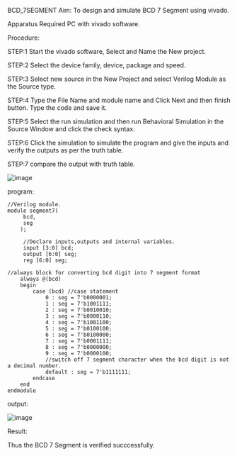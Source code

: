 BCD_7SEGMENT
Aim:
To design and simulate BCD 7 Segment using vivado.

Apparatus Required
PC with vivado software.

Procedure:

STEP:1 Start the vivado software, Select and Name the New project.

STEP:2 Select the device family, device, package and speed.

STEP:3 Select new source in the New Project and select Verilog Module as the Source type.

STEP:4 Type the File Name and module name and Click Next and then finish button. Type the code and save it.

STEP:5 Select the run simulation and then run Behavioral Simulation in the Source Window and click the check syntax.

STEP:6 Click the simulation to simulate the program and give the inputs and verify the outputs as per the truth table.

STEP:7 compare the output with truth table.

![image](https://github.com/RESMIRNAIR/BCD_7SEGMENT/assets/161432255/d734375b-56b7-44f1-8970-e5c4f9ab2d5b)

program:
```
//Verilog module.
module segment7(
     bcd,
     seg
    );
     
     //Declare inputs,outputs and internal variables.
     input [3:0] bcd;
     output [6:0] seg;
     reg [6:0] seg;

//always block for converting bcd digit into 7 segment format
    always @(bcd)
    begin
        case (bcd) //case statement
            0 : seg = 7'b0000001;
            1 : seg = 7'b1001111;
            2 : seg = 7'b0010010;
            3 : seg = 7'b0000110;
            4 : seg = 7'b1001100;
            5 : seg = 7'b0100100;
            6 : seg = 7'b0100000;
            7 : seg = 7'b0001111;
            8 : seg = 7'b0000000;
            9 : seg = 7'b0000100;
            //switch off 7 segment character when the bcd digit is not a decimal number.
            default : seg = 7'b1111111; 
        endcase
    end
endmodule
```
output:

![image](https://github.com/RESMIRNAIR/BCD_7SEGMENT/assets/161432255/197cb043-7c27-4c2a-8fb0-ffaaf09510ed)

Result:

Thus the BCD 7 Segment is verified succcessfully.

